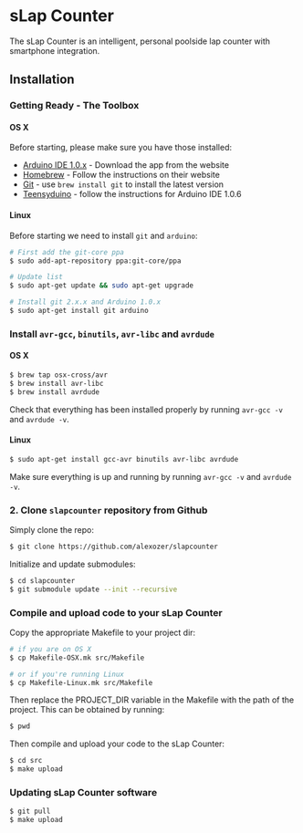 # sLap Counter

The sLap Counter is an intelligent, personal poolside lap counter with smartphone integration.

## Installation

### Getting Ready - The Toolbox

#### OS X

Before starting, please make sure you have those installed:

*	[Arduino IDE 1.0.x](http://arduino.cc/en/main/software#toc2) - Download the app from the website
*	[Homebrew](http://mxcl.github.io/homebrew/) - Follow the instructions on their website
*	[Git](http://git-scm.com/) - use `brew install git` to install the latest version
*   [Teensyduino](https://www.pjrc.com/teensy/td_download.html) - follow the instructions for Arduino IDE 1.0.6

#### Linux

Before starting we need to install `git` and `arduino`:

```Bash
# First add the git-core ppa
$ sudo add-apt-repository ppa:git-core/ppa

# Update list
$ sudo apt-get update && sudo apt-get upgrade

# Install git 2.x.x and Arduino 1.0.x
$ sudo apt-get install git arduino
```

### Install `avr-gcc`, `binutils`, `avr-libc` and `avrdude`

#### OS X

```Bash
$ brew tap osx-cross/avr
$ brew install avr-libc
$ brew install avrdude
```

Check that everything has been installed properly by running `avr-gcc -v` and `avrdude -v`.

#### Linux

```Bash
$ sudo apt-get install gcc-avr binutils avr-libc avrdude
```

Make sure everything is up and running by running `avr-gcc -v` and `avrdude -v`.

### 2. Clone `slapcounter` repository from Github

Simply clone the repo:

```Bash
$ git clone https://github.com/alexozer/slapcounter
```

Initialize and update submodules:

```Bash
$ cd slapcounter
$ git submodule update --init --recursive
```

### Compile and upload code to your sLap Counter

Copy the appropriate Makefile to your project dir:

```Bash
# if you are on OS X
$ cp Makefile-OSX.mk src/Makefile

# or if you're running Linux
$ cp Makefile-Linux.mk src/Makefile
```

Then replace the PROJECT_DIR variable in the Makefile with the path of the project.
This can be obtained by running:

```Bash
$ pwd
```

Then compile and upload your code to the sLap Counter:

```Bash
$ cd src
$ make upload
```

### Updating sLap Counter software

```Bash
$ git pull
$ make upload
```
